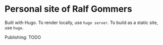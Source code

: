 # Personal site of Ralf Gommers

Built with Hugo.  To render locally, use `hugo server`.  To build as a static
site, use `hugo`.

Publishing: TODO


